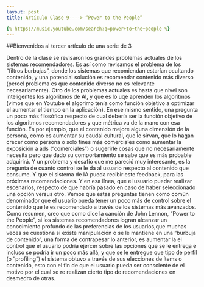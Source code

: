 ```yaml
---
layout: post
title: Artículo Clase 9----> “Power to the People”

{% https://music.youtube.com/search?q=power+to+the+people %}
---
```


##Bienvenidos al tercer artículo de una serie de 3

Dentro de la clase se revisaron los grandes problemas actuales de los sistemas recomendadores. Es así como revisamos el problema de los “filtros burbujas”, donde los sistemas que recomiendan estarían ocultando contenido, y una potencial solución es recomendar contenido más diverso (peroel problema es que contenido diverso no es relevante necesariamente). Otro de los problemas actuales es hasta que nivel son inteligentes los algoritmos de AI, y que es lo uqe aprenden los algoritmos (vimos que en Youtube el algorimo tenía como función objetivo a optimizar el aumentar el tiempo en la aplicación). En ese mismo sentido, una pregunta un poco más filosófica respecto de cual debería ser la función objetivo de los algoritmos recomendadores y que métrica va de la mano con esa función. 
Es por ejemplo, que el contenido mejore alguna dimensión de la persona, como es aumentar su caudal cultural, que le sirvan, que lo hagan crecer como persona o sólo fines más comerciales como aumentar la exposición a ads (“comerciales”) o sugerirle cosas que no necesariamente necesita pero que dado su comportamiento se sabe que es más probable adquirirá. 
Y un problema y desafío que me pareció muy interesante, es la pregunta de cuanto control se le da al usuario respecto al contenido que consume. Y que el sistema de IA pueda recibir este feedback, para las próximas recomendaciones. Y en esa línea, que el usuario puedar realizar escenarios, respecto de que habría pasado en caso de haber seleccionado una opción versus otro. 
Vemos que estas preguntas tienen como común denominador que el usuario pueda tener un poco más de control sobre el contenido que le es recomendado a través de los sistemas más avanzados. 
Como resumen, creo que como dice la canción de John Lennon, “Power to the People”, si los sistemas recomendadores logran alcanzar un conocimiento profundo de las preferencias de los usuarios,que muchas veces se cuestiona si existe manipulación o se le mantiene en una “burbuja de contenido”, una forma de contrapesar lo anterior, es aumentar la el control que el usuario podría ejercer sobre las opciones que se le entrega e incluso se podría ir un poco más allá, y que se le entregue que tipo de perfil (o “profiling”) el sistema obtuvo a través de sus elecciones de ítems o contenido, esto con el fin de que el usuario pueda ser consciente de el motivo por el cual se re realizan cierto tipo de recomendaciones en desmedro de otras.
